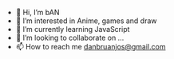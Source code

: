 - 👋 Hi, I’m bAN
- 👀 I’m interested in Anime, games and draw
- 🌱 I’m currently learning JavaScript
- 💞️ I’m looking to collaborate on ...
- 📫 How to reach me danbruanjos@gmail.com

<!---
bAN07/bAN07 is a ✨ special ✨ repository because its `README.md` (this file) appears on your GitHub profile.
You can click the Preview link to take a look at your changes.
--->
